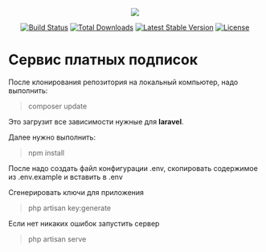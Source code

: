 <p align="center"><img src="https://laravel.com/assets/img/components/logo-laravel.svg"></p>

<p align="center">
<a href="https://travis-ci.org/laravel/framework"><img src="https://travis-ci.org/laravel/framework.svg" alt="Build Status"></a>
<a href="https://packagist.org/packages/laravel/framework"><img src="https://poser.pugx.org/laravel/framework/d/total.svg" alt="Total Downloads"></a>
<a href="https://packagist.org/packages/laravel/framework"><img src="https://poser.pugx.org/laravel/framework/v/stable.svg" alt="Latest Stable Version"></a>
<a href="https://packagist.org/packages/laravel/framework"><img src="https://poser.pugx.org/laravel/framework/license.svg" alt="License"></a>
</p>



# Сервис платных подписок

После клонирования репозитория на локальный компьютер, надо выполнить:

> composer update

Это загрузит все зависимости нужные для **laravel**.

Далее нужно выполнить:

> npm install

После надо создать файл конфигурации .env, скопировать содержимое из .env.example и вставить в .env

Сгенерировать ключи для приложения

> php artisan key:generate

Если нет никаких ошибок запустить сервер

> php artisan serve
